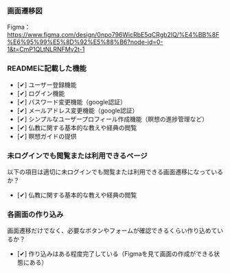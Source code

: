 ### 画面遷移図
Figma：https://www.figma.com/design/0npo796WicRbE5qCRgb2IQ/%E4%BB%8F%E6%95%99%E5%8D%92%E5%88%B6?node-id=0-1&t=CmP1QLtNLRNFMv2t-1

### READMEに記載した機能
- [✔] ユーザー登録機能
- [✔] ログイン機能
- [✔] パスワード変更機能（google認証）
- [✔] メールアドレス変更機能（google認証）
- [✔] シンプルなユーザープロフィール作成機能（瞑想の進捗管理など）
- [✔] 仏教に関する基本的な教えや経典の閲覧
- [✔] 瞑想ガイドの提供

### 未ログインでも閲覧または利用できるページ
以下の項目は適切に未ログインでも閲覧または利用できる画面遷移になっているか？
- [✔] 仏教に関する基本的な教えや経典の閲覧

### 各画面の作り込み
画面遷移だけでなく、必要なボタンやフォームが確認できるくらい作り込めているか？
- [✔] 作り込みはある程度完了している（Figmaを見て画面の作成ができる状態にある）